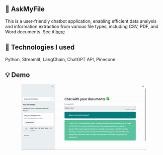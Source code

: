 ## 💼 AskMyFile

This is a user-friendly chatbot application, enabling efficient data analysis and information extraction from various file types, including CSV, PDF, and Word documents. See it [here](https://askmyfiles.streamlit.app/)

## 🧰 Technologies I used

Python, Streamlit, LangChain, ChatGPT API, Pinecone

## 💡 Demo

<p align="center">
   <img src="https://github.com/yifeiw701/AskMyFile/blob/main/public/askmyfile.gif" width="400" />
</p>
